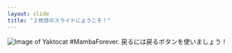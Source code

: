 ```yaml
---
layout: slide
title: "２枚目のスライドにようこそ！"
---
```

![Image of Yaktocat](https://octodex.github.com/images/hulatocat.png)
#MambaForever.
戻るには戻るボタンを使いましょう！
